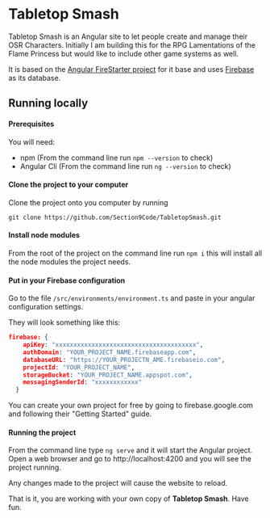 # Tabletop Smash
Tabletop Smash is an Angular site to let people create and manage their OSR Characters. Initially I am building this for the RPG Lamentations of the Flame Princess but would like to include other game systems as well.

It is based on the [Angular FireStarter project](https://github.com/codediodeio/angular-firestarter) for it base and uses [Firebase](https://firebase.google.com/) as its database.

## Running locally

#### Prerequisites
You will need:
- npm (From the command line run ```npm --version``` to check)
- Angular Cli (From the command line run ```ng --version``` to check)

#### Clone the project to your computer

Clone the project onto you computer by running 

```git clone https://github.com/Section9Code/TabletopSmash.git```

#### Install node modules
From the root of the project on the command line run ```npm i``` this will install all the node modules the project needs.

#### Put in your Firebase configuration
Go to the file ```/src/environments/environment.ts``` and paste in your angular configuration settings.

They will look something like this:

```json
firebase: {
    apiKey: "xxxxxxxxxxxxxxxxxxxxxxxxxxxxxxxxxxxxxxx",
    authDomain: "YOUR_PROJECT_NAME.firebaseapp.com",
    databaseURL: "https://YOUR_PROJECTN_AME.firebaseio.com",
    projectId: "YOUR_PROJECT_NAME",
    storageBucket: "YOUR_PROJECT_NAME.appspot.com",
    messagingSenderId: "xxxxxxxxxxxx"
  }
```
You can create your own project for free by going to firebase.google.com and following their "Getting Started" guide.

#### Running the project
From the command line type ```ng serve``` and it will start the Angular project. Open a web browser and go to http://localhost:4200 and you will see the project running.

Any changes made to the project will cause the website to reload.

That is it, you are working with your own copy of **Tabletop Smash**. Have fun.